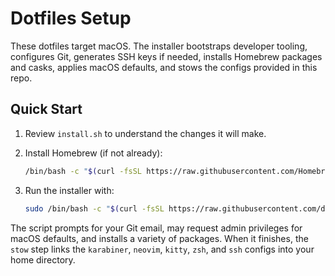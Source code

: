 # Dotfiles Setup

These dotfiles target macOS. The installer bootstraps developer tooling, configures Git, generates SSH keys if needed, installs Homebrew packages and casks, applies macOS defaults, and stows the configs provided in this repo.

## Quick Start

1. Review `install.sh` to understand the changes it will make.
2. Install Homebrew (if not already):

   ```bash
   /bin/bash -c "$(curl -fsSL https://raw.githubusercontent.com/Homebrew/install/HEAD/install.sh)"
   ```

3. Run the installer with:

   ```bash
   sudo /bin/bash -c "$(curl -fsSL https://raw.githubusercontent.com/dzej1/dotfiles/main/install.sh)"
   ```

The script prompts for your Git email, may request admin privileges for macOS defaults, and installs a variety of packages. When it finishes, the `stow` step links the `karabiner`, `neovim`, `kitty`, `zsh`, and `ssh` configs into your home directory.
